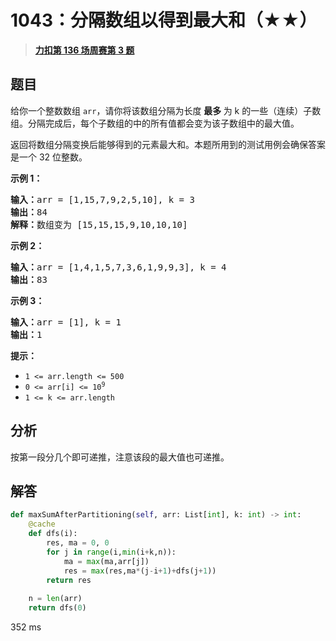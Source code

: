 # 1043：分隔数组以得到最大和（★★）


> <u>**[力扣第 136 场周赛第 3 题](https://leetcode.cn/problems/partition-array-for-maximum-sum/)**</u>

## 题目

<p>给你一个整数数组 <code>arr</code>，请你将该数组分隔为长度 <strong>最多 </strong>为 k 的一些（连续）子数组。分隔完成后，每个子数组的中的所有值都会变为该子数组中的最大值。</p>

<p>返回将数组分隔变换后能够得到的元素最大和。本题所用到的测试用例会确保答案是一个 32 位整数。</p>



<p><strong>示例 1：</strong></p>

<pre>
<strong>输入：</strong>arr = [1,15,7,9,2,5,10], k = 3
<strong>输出：</strong>84
<strong>解释：</strong>数组变为 [15,15,15,9,10,10,10]</pre>

<p><strong>示例 2：</strong></p>

<pre>
<strong>输入：</strong>arr = [1,4,1,5,7,3,6,1,9,9,3], k = 4
<strong>输出：</strong>83
</pre>

<p><strong>示例 3：</strong></p>

<pre>
<strong>输入：</strong>arr = [1], k = 1
<strong>输出：</strong>1
</pre>



<p><strong>提示：</strong></p>

<ul>
<li><code>1 &lt;= arr.length &lt;= 500</code></li>
<li><code>0 &lt;= arr[i] &lt;= 10<sup>9</sup></code></li>
<li><code>1 &lt;= k &lt;= arr.length</code></li>
</ul>


## 分析

按第一段分几个即可递推，注意该段的最大值也可递推。

## 解答


```python
def maxSumAfterPartitioning(self, arr: List[int], k: int) -> int:
	@cache
	def dfs(i):
		res, ma = 0, 0
		for j in range(i,min(i+k,n)):
			ma = max(ma,arr[j])
			res = max(res,ma*(j-i+1)+dfs(j+1))
		return res
	
	n = len(arr)
	return dfs(0)
```
352 ms
